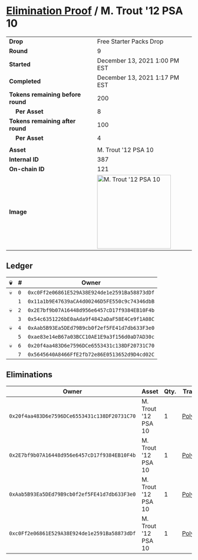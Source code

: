 # [Elimination Proof](./readme.md) / M. Trout &#039;12 PSA 10

|||
|---|---|
| **Drop** | Free Starter Packs Drop |
| **Round** | 9 |
| **Started** | December 13, 2021 1:00 PM EST |
| **Completed** | December 13, 2021 1:17 PM EST |
| **Tokens remaining before round** | 200 |
| **&nbsp;&nbsp;&nbsp;&nbsp;Per Asset** | 8 |
| **Tokens remaining after round** | 100 |
| **&nbsp;&nbsp;&nbsp;&nbsp;Per Asset** | 4 |
| | |
| **Asset** | M. Trout &#039;12 PSA 10 |
| **Internal ID** | 387 |
| **On-chain ID** | 121 |
| **Image** | <img src="https://tcdn.blokpax.com/95048cbb-7e74-47cc-9b96-49cfc3c3c61f/45eaf3abe5f9c482cf88a51dfba0531784f777e91a02ec59c028976aecb59ead.jpg" height="200" alt="M. Trout &#039;12 PSA 10" /> |

## Ledger

| 💀 | # | Owner |
| --- | --- | --- |
| 💀 | `0` | `0xc0Ff2e06861E529A38E924de1e2591Ba58873dDf` |
|  | `1` | `0x11a1b9E47639aCA4d00246D5FE550c9c74346dbB` |
| 💀 | `2` | `0x2E7bf9b07A16448d956e6457cD17f9384EB10F4b` |
|  | `3` | `0x54c6351226bE0aAda9f4842aDaF58E4Ce9f1A08C` |
| 💀 | `4` | `0xAab5B93Ea5DEd79B9cb0f2ef5FE41d7db633F3e0` |
|  | `5` | `0xae83e14eB67a03BCC10AE1E9a3f156d0aD7AD30c` |
| 💀 | `6` | `0x20f4aa483D6e7596DCe6553431c138DF20731C70` |
|  | `7` | `0x5645640A8466FfE2fb72e86E0513652d9D4cd02C` |


## Eliminations

| Owner | Asset | Qty. | Transaction |
| --- | --- | --- | --- |
| `0x20f4aa483D6e7596DCe6553431c138DF20731C70` | M. Trout '12 PSA 10 | 1 | [Polygonscan](https://polygonscan.com/tx/0x988abb68d3637772e1f965a428924c5b0cf29505df57887e52acbc973d06b3fc) |
| `0x2E7bf9b07A16448d956e6457cD17f9384EB10F4b` | M. Trout '12 PSA 10 | 1 | [Polygonscan](https://polygonscan.com/tx/0xfeb9674e4bb862ce7fa1433203fe09d1e9be1c0c6a073d8623d45f53820a8cc9) |
| `0xAab5B93Ea5DEd79B9cb0f2ef5FE41d7db633F3e0` | M. Trout '12 PSA 10 | 1 | [Polygonscan](https://polygonscan.com/tx/0x3050dee52a3a505c72dd5e560a78072d251920486d6b4c9b79f21db8898baab5) |
| `0xc0Ff2e06861E529A38E924de1e2591Ba58873dDf` | M. Trout '12 PSA 10 | 1 | [Polygonscan](https://polygonscan.com/tx/0xbbedde1e6f4cc5505113e87fef522a5c560102a2d15c5ff2ef5fa073eece2bd4) |
